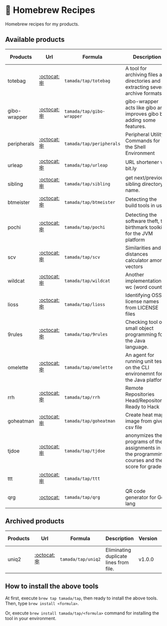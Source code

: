 # :beer: Homebrew Recipes

Homebrew recipes for my products.

## Available products

| Products | Url | Formula | Description | Version | Release date |
|----------|-----|---------|-------------|---------|--------------|
| totebag | [:octocat:](https://github.com/tamada/totebag)[:spider_web:](https://tamada.github.io/totebag/)| `tamada/tap/totebag` | A tool for archiving files and directories and extracting several archive formats. |v0.3.0 | 2024-05-14 |
| gibo-wrapper | [:octocat:](https://github.com/tamada/gibo-wrapper)[:spider_web:](https://tamada.github.io/gibo-wrapper/)| `tamada/tap/gibo-wrapper` | gibo-wrapper acts like gibo and improves gibo by adding some features. |v0.8.1 | 2024-05-07 |
| peripherals | [:octocat:](https://github.com/tamada/peripherals)[:spider_web:](https://tamada.github.io/peripherals/)| `tamada/tap/peripherals` | Peripheral Utility Commands for the Shell Environment |v1.0.1 | 2023-08-05 |
| urleap | [:octocat:](https://github.com/tamada/urleap)[:spider_web:](https://tamada.github.io/urleap/)| `tamada/tap/urleap` | URL shortener via bit.ly |v0.2.5 | 2023-07-15 |
| sibling | [:octocat:](https://github.com/tamada/sibling)[:spider_web:](https://tamada.github.io/sibling/)| `tamada/tap/sibling` | get next/previous sibling directory name. |v1.3.0 | 2023-06-22 |
| btmeister | [:octocat:](https://github.com/tamada/btmeister)[:spider_web:](https://tamada.github.io/btmeister/)| `tamada/tap/btmeister` | Detecting the build tools in use |v0.5.0 | 2022-06-20 |
| pochi | [:octocat:](https://github.com/tamada/pochi)[:spider_web:](https://tamada.github.io/pochi/)| `tamada/tap/pochi` | Detecting the software theft, the birthmark toolkit for the JVM platform |v2.6.0 | 2021-12-13 |
| scv | [:octocat:](https://github.com/tamada/scv)[:spider_web:](https://tamada.github.io/scv/)| `tamada/tap/scv` | Similarities and distances calculator among vectors |v1.0.0 | 2021-07-12 |
| wildcat | [:octocat:](https://github.com/tamada/wildcat)[:spider_web:](https://tamada.github.io/wildcat/)| `tamada/tap/wildcat` | Another implementation of wc (word count) |v1.2.0 | 2021-04-28 |
| lioss | [:octocat:](https://github.com/tamada/lioss)[:spider_web:](https://tamada.github.io/lioss/)| `tamada/tap/lioss` | Identifying OSS license names from LICENSE files |v1.0.0 | 2020-10-31 |
| 9rules | [:octocat:](https://github.com/tamada/9rules)[:spider_web:](https://tamada.github.io/9rules/)| `tamada/tap/9rules` | Checking tool of small object programming for the Java language. |v1.1.1 | 2020-09-23 |
| omelette | [:octocat:](https://github.com/tamada/omelette)[:spider_web:](https://tamada.github.io/omelette/)| `tamada/tap/omelette` | An agent for running unit tests on the CLI environemnt for the Java platform |v1.1.1 | 2020-07-17 |
| rrh | [:octocat:](https://github.com/tamada/rrh)[:spider_web:](https://tamada.github.io/rrh/)| `tamada/tap/rrh` | Remote Repositories Head/Repositories Ready to Hack |v1.2.0 | 2020-04-24 |
| goheatman | [:octocat:](https://github.com/tamada/goheatman)[:spider_web:](https://tamada.github.io/goheatman/)| `tamada/tap/goheatman` | Create heat map image from given csv file |v1.0.1 | 2020-03-08 |
| tjdoe | [:octocat:](https://github.com/tamada/tjdoe)[:spider_web:](https://tamada.github.io/tjdoe/)| `tamada/tap/tjdoe` | anonymizes the programs of the assignments in the programming courses and their score for grades. |v1.0.0 | 2019-12-26 |
| ttt | [:octocat:](https://github.com/tamada/ttt)[:spider_web:](https://tamada.github.io/ttt/)| `tamada/tap/ttt` |  |v1.0.0 | 2019-11-06 |
| qrg | [:octocat:](https://github.com/tamada/qrg)| `tamada/tap/qrg` | QR code generator for Go lang || |

## Archived products

| Products | Url | Formula | Description | Version | Release date |
|----------|-----|---------|-------------|---------|--------------|
| uniq2    | [:octocat:]() [:spider_web:](https://tamada.github.io/uniq2/) | `tamada/tap/uniq2` | Eliminating duplicate lines from file. | v1.0.0 | 2019-11-06 |

## How to install the above tools

At first, execute `brew tap tamada/tap`, then ready to install the above tools.
Then, type `brew install <formula>`.

Or, execute `brew install tamada/tap/<formula>` command for installing the tool in your environment.
